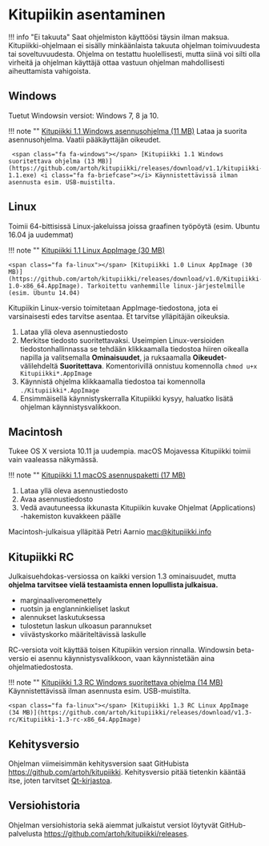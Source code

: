 # Kitupiikin asentaminen

!!! info "Ei takuuta"
    Saat ohjelmiston käyttöösi täysin ilman maksua.
    Kitupiikki-ohjelmaan ei sisälly minkäänlaista takuuta ohjelman toimivuudesta tai soveltuvuudesta. Ohjelma on testattu huolellisesti, mutta siinä voi silti olla virheitä ja ohjelman käyttäjä ottaa vastuun ohjelman mahdollisesti aiheuttamista vahigoista.

## <span class="fa fa-windows"></span> Windows

Tuetut Windowsin versiot: Windows 7, 8 ja 10.

!!! note ""
    <span class="fa fa-windows"></span> [Kitupiikki 1.1 Windows asennusohjelma (11 MB)](https://github.com/artoh/kitupiikki/releases/download/v1.1/kitupiikki-1.1-asennus.exe) <i class="fa fa-laptop"></i> Lataa ja suorita asennusohjelma. <i class="fa fa-user"></i> Vaatii pääkäyttäjän oikeudet.

     <span class="fa fa-windows"></span> [Kitupiikki 1.1 Windows suoritettava ohjelma (13 MB)](https://github.com/artoh/kitupiikki/releases/download/v1.1/kitupiikki-1.1.exe) <i class="fa fa-briefcase"></i> Käynnistettävissä ilman asennusta esim. USB-muistilta.


## <span class="fa fa-linux"></span> Linux

Toimii 64-bittisissä Linux-jakeluissa joissa graafinen työpöytä (esim. Ubuntu 16.04 ja uudemmat)

!!! note ""
    <span class="fa fa-linux"></span> [Kitupiikki 1.1 Linux AppImage (30 MB)](https://github.com/artoh/kitupiikki/releases/download/v1.1/Kitupiikki-1.1-x86_64.AppImage)

    <span class="fa fa-linux"></span> [Kitupiikki 1.0 Linux AppImage (30 MB)](https://github.com/artoh/kitupiikki/releases/download/v1.0/Kitupiikki-1.0-x86_64.AppImage). Tarkoitettu vanhemmille linux-järjestelmille (esim. Ubuntu 14.04)

Kitupiikin Linux-versio toimitetaan AppImage-tiedostona, jota ei varsinaisesti edes tarvitse asentaa. Et tarvitse ylläpitäjän oikeuksia.

1. Lataa yllä oleva asennustiedosto
2. Merkitse tiedosto suoritettavaksi. Useimpien Linux-versioiden tiedostonhallinnassa se tehdään klikkaamalla tiedostoa hiiren oikealla napilla ja valitsemalla **Ominaisuudet**, ja ruksaamalla **Oikeudet**-välilehdeltä **Suoritettava**. Komentorivillä onnistuu komennolla `chmod u+x Kitupiikki*.AppImage`
3. Käynnistä ohjelma klikkaamalla tiedostoa tai komennolla `./Kitupiikki*.AppImage`
4. Ensimmäisellä käynnistyskerralla Kitupiikki kysyy, haluatko lisätä ohjelman käynnistysvalikkoon.


## <span class="fa fa-apple"></span> Macintosh

Tukee OS X versiota 10.11 ja uudempia. <span class="fa fa-exclamation-triangle"> </span> macOS Mojavessa Kitupiikki toimii vain vaaleassa näkymässä.

!!! note ""
    <span class="fa fa-apple"></span> [Kitupiikki 1.1 macOS asennuspaketti (17 MB) ](https://github.com/petriaarnio/kitupiikki/releases/download/mac_v1.1/Kitupiikki-1.1.dmg)  

1. Lataa yllä oleva asennustiedosto
2. Avaa asennustiedosto
3. Vedä avautuneessa ikkunasta Kitupiikin kuvake Ohjelmat (Applications) -hakemiston kuvakkeen päälle

Macintosh-julkaisua ylläpitää Petri Aarnio [mac@kitupiikki.info](mailto:mac@kitupiikki.info)

## Kitupiikki RC

Julkaisuehdokas-versiossa on kaikki version 1.3 ominaisuudet, mutta **ohjelma tarvitsee vielä testaamista ennen lopullista julkaisua.**

- marginaaliveromenettely
- ruotsin ja englanninkieliset laskut
- alennukset laskutuksessa
- tulostetun laskun ulkoasun parannukset
- viivästyskorko määriteltävissä laskulle

RC-versiota voit käyttää toisen Kitupiikin version rinnalla. Windowsin beta-versio ei asennu käynnistysvalikkoon, vaan käynnistetään aina ohjelmatiedostosta.

!!! note ""
     <span class="fa fa-windows"></span> [Kitupiikki 1.3 RC Windows suoritettava ohjelma (14 MB)](https://github.com/artoh/kitupiikki/releases/download/v1.3-rc/kitupiikki-1.3-rc.exe) <i class="fa fa-briefcase"></i> Käynnistettävissä ilman asennusta esim. USB-muistilta.

    <span class="fa fa-linux"></span> [Kitupiikki 1.3 RC Linux AppImage (34 MB)](https://github.com/artoh/kitupiikki/releases/download/v1.3-rc/Kitupiikki-1.3-rc-x86_64.AppImage)


## Kehitysversio

Ohjelman viimeisimmän kehitysversion saat GitHubista <https://github.com/artoh/kitupiikki>. Kehitysversio pitää tietenkin kääntää itse, joten tarvitset [Qt-kirjastoa](http://qt.io).

## Versiohistoria

Ohjelman versiohistoria sekä aiemmat julkaistut versiot löytyvät GitHub-palvelusta <https://github.com/artoh/kitupiikki/releases>.
